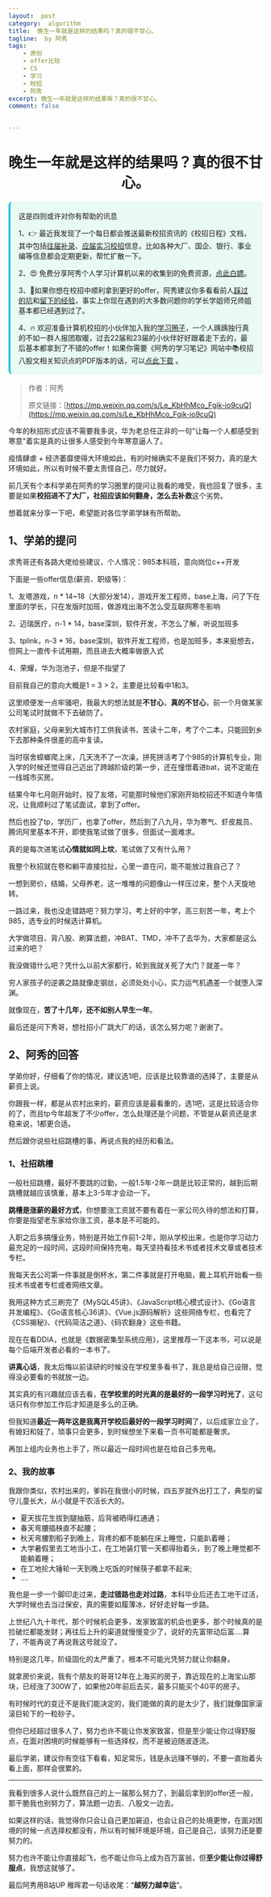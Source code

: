 ```yaml
---
layout:  post
category:  algorithm
title:  晚生一年就是这样的结果吗？真的很不甘心。
tagline:  by 阿秀
tags:
    - 原创
    - offer比较
    - CS
    - 学习
    - 校招
    - 阿秀
excerpt: 晚生一年就是这样的结果嘛？真的很不甘心。
comment: false


---
```




<h1 align="center">晚生一年就是这样的结果吗？真的很不甘心。</h1>

<div style="border-color: #24C6DC;
            background-color: #e9f9f3;         
            margin: 1rem 0;
        padding: .25rem 1rem;
        border-left-width: .3rem;
        border-left-style: solid;
        border-radius: .5rem;
        color: inherit;">
  <p>这是四则或许对你有帮助的讯息</p>
  <p>1、👉 最近我发现了一个每日都会推送最新校招资讯的《校招日程》文档，其中包括<a href="https://flowus.cn/ee50d5eb-3cd5-4f74-880e-95b215dd4ff2" target="_blank">往届补录</a>、<a href="https://flowus.cn/5f327c98-1e31-46c8-b86b-5ac6105e021f" target="_blank">应届实习校招</a>信息，比如各种大厂、国企、银行、事业编等信息都会定期更新，帮忙扩散一下。</p>  
  <p>2、😍
    免费分享阿秀个人学习计算机以来的收集到的免费资源，<a style="text-decoration: underline" href="/notes/07-resources/01-free/01-introduce.html" target="_blank">点此白嫖</a>。
  </p>
  <p>3、🚀如果你想在校招中顺利拿到更好的offer，阿秀建议你多看看前人<a style="text-decoration: underline" href="https://www.yuque.com/tuobaaxiu/httmmc/npg1k81zeq4wfpyz" target="_blank">踩过的坑</a>和<a style="text-decoration: underline"  target="_blank" href="https://www.yuque.com/tuobaaxiu/httmmc/gge9ppd0mbu2d3dp">留下的经验</a>，事实上你现在遇到的大多数问题你的学长学姐师兄师姐基本都已经遇到过了。
  </p>
  <p>4、🔥 欢迎准备计算机校招的小伙伴加入我的<a  style="text-decoration: underline" href="https://www.yuque.com/tuobaaxiu/httmmc/xg0otqvc17wfx4u9" target="_blank">学习圈子</a>，一个人踽踽独行真的不如一群人报团取暖，过去22届和23届的小伙伴好好跟着走下去的，最后基本都拿到了不错的offer！如果你需要《阿秀的学习笔记》网站中📚︎校招八股文相关知识点的PDF版本的话，可以<a style="text-decoration: underline" href="/notes/08-other/02-question.html#_5、如何下载阿秀的学习笔记内容pdf版本" target="_blank">点此下载</a> 。</p>   </div>


> 作者：阿秀
>
> 原文链接：[https://mp.weixin.qq.com/s/Le_KbHhMco_Fgik-io9cuQ](https://mp.weixin.qq.com/s/Le_KbHhMco_Fgik-io9cuQ)





今年的秋招形式应该不需要我多说，华为老总任正非的一句"让每一个人都感受到寒意"着实是真的让很多人感受到今年寒意逼人了。

疫情肆虐 + 经济萎靡使得大环境如此，有的时候确实不是我们不努力，真的是大环境如此，所以有时候不要太责怪自己，尽力就好。

前几天有个本科学弟在阿秀的学习圈里的提问让我看的难受，我也回复了很多，主要是如果**校招进不了大厂，社招应该如何翻身，怎么去补救**这个劣势。

想着就来分享一下吧，希望能对各位学弟学妹有所帮助。



## 1、学弟的提问

求秀哥还有各路大佬给些建议，个人情况：985本科班，意向岗位c++开发 

下面是一些offer信息(薪资、职级等)： 

1、友塔游戏，n * 14~18（大部分发14），游戏开发工程师，base上海，问了下在里面的学长，只在发版时加班，做游戏出海不怎么受互联网寒冬影响 

2、迈瑞医疗，n-1 * 14，base深圳，软件开发，不怎么了解，听说加班多

3、tplink，n-3 * 16，base深圳，软件开发工程师，也是加班多，本来挺想去，但网上一直传卡试用期，而且进去大概率做嵌入式 

4、荣耀，华为泡池子，但是不指望了 

目前我自己的意向大概是1 = 3 > 2，主要是比较看中1和3。

这里顺便发一点牢骚吧，我最大的想法就是**不甘心**，**真的不甘心**，前一个月做某家公司笔试时就做不下去破防了。

农村家庭，父母来到大城市打工供我读书，苦读十二年，考了个二本，只能回到乡下去那种条件很差的高中复读。

当时宿舍蟑螂爬上床，几天洗不了一次澡，拼死拼活考了个985的计算机专业，刚入学的时候还觉得自己迈出了跨越阶级的第一步，还在憧憬着进bat，说不定能在一线城市买房。

结果今年七月刚开始时，投了友塔，可能那时候他们家刚开始校招还不知道今年情况，让我顺利过了笔试面试，拿到了offer。

然后也投了tp，学历厂，也拿了offer，然后到了八九月，华为寒气、虾皮裁员、腾讯阿里基本不开，即使我笔试做了很多，但面试一面难求。

真的是每次进笔试**心情就如同上坟**，笔试做了又有什么用？

我整个秋招就在卷和躺平直接拉扯，心里一直在问，能不能放过我自己了？

一想到房价，结婚，父母养老，这一堆堆的问题像山一样压过来，整个人天旋地转。

一路过来，我也没走错路吧？努力学习，考上好的中学，高三刻苦一年，考上个985，选专业的时候选计算机。

大学做项目、背八股、刷算法题，冲BAT、TMD，冲不了去华为，大家都是这么过来的吧？

我没做错什么吧？凭什么以前大家都行，轮到我就关死了大门？就差一年？

穷人家孩子的逆袭之路就像走钢丝，必须处处小心，实力运气机遇差一个就堕入深渊。

就像现在，**苦了十几年，还不如别人早生一年**。 

最后还是问下秀哥，想社招小厂跳大厂的话，该怎么努力呢？谢谢了。

## 2、阿秀的回答

学弟你好，仔细看了你的情况，建议选1吧，应该是比较靠谱的选择了，主要是从薪资上说。 

你跟我一样，都是从农村出来的，薪资应该是最看重的，选1吧，这是比较适合你的了，而且tp今年超发了不少offer，怎么处理还是个问题，不管是从薪资还是求稳来说，1都更合适。

然后跟你说些社招跳槽的事，再说点我的经历和看法。 

### 1、社招跳槽

一般社招跳槽，最好不要跳的过勤，一般1.5年-2年一跳是比较正常的，越到后期跳槽就越应该慎重，基本上3-5年才会动一下。 

**跳槽是涨薪的最好方式**，你想要涨工资就不要有着在一家公司久待的想法和打算，你要是指望老东家给你涨工资，基本是不可能的。

入职之后多搞懂业务，特别是开始工作前1-2年，刚从学校出来，也是你学习动力最充足的一段时间，这段时间保持充电，每天坚持看技术书或者技术文章或者技术专栏。

我每天去公司第一件事就是倒杯水，第二件事就是打开电脑，戴上耳机开始看一些技术书或者专栏或者网络文章。

我用这种方式三刷完了《MySQL45讲》、《JavaScript核心模式设计》、《Go语言并发编程》、《Go语言核心36讲》、《Vue.js源码解析》这些网络专栏，也看完了《CSS揭秘》、《代码简洁之道》、《码农翻身》这些书籍。

现在在看DDIA，也就是《数据密集型系统应用》，这里推荐一下这本书，可以说是每个后端开发者必看的一本书了。

**讲真心话**，我太后悔以前读研的时候没在学校里多看书了，我总是给自己设限，觉得没必要看的书就放一边。

其实真的有兴趣就应该去看，**在学校里的时光真的是最好的一段学习时光了**，这句话只有你参加工作后才知道是多么的正确。

但我知道**最近一两年这是我离开学校后最好的一段学习时间**了，以后成家立业了，有媳妇和娃了，琐事只会更多，到时候想坐下来看一页书可能都是奢求。

再加上组内业务也上手了，所以最近一段时间也是在给自己多充电。 

### 2、我的故事

我跟你类似，农村出来的，爹妈在我很小的时候，四五岁就外出打工了，典型的留守儿童长大，从小就是干农活长大的。

- 夏天拔花生拔到腿抽筋，后背被晒得红通通；
- 春天弯腰插秧直不起腰；
- 秋天弯腰割稻子到晚上，背疼的都不能躺在床上睡觉，只能趴着睡；
- 大学暑假里去工地当小工，在工地装灯管一天都得抬着头，到了晚上睡觉都不能躺着睡；
- 在工地抡大锤轮一天到晚上吃饭的时候筷子都拿不起来;
- ....

我也是一步一个脚印走过来，**走过错路也走对过路**，本科毕业后还去工地干过活，大学时候也去当过保安，真的需要如履薄冰，好好走好每一步路。 

上世纪八九十年代，那个时候机会更多，发家致富的机会也更多，那个时候真的是捡破烂都能发财；再往后上升的渠道就慢慢变少了，说好的先富带动后富....算了，不能再说了再说我这号就没了。

特别是这几年，阶级固化的太严重了，根本不可能光凭努力就让你翻身。

就拿房价来说，我有个朋友的哥哥12年在上海买的房子，靠近现在的上海宝山那块，已经涨了300W了，如果他20年前后去买，最多只能买个40平的房子。 

有时候时代的变迁不是我们能决定的，我们能做的真的是太少了，我们就像国家滚滚巨轮下的一粒砂子。 

但你已经超过很多人了，努力也许不能让你发家致富，但是至少能让你过得舒服点，在面对困境的时候能够有一些选择权，而不是被迫随波逐流。 

最后学弟，建议你有空往下看看，知足常乐，钱是永远赚不够的，不要一直抬着头看上面，那样会很累的。

----

我看到很多人说什么既然自己的上一届那么努力了，到最后拿到的offer还一般，那干脆我也别努力了，算法题一边去、八股文一边去。

如果这样的话，我觉得你只会让自己更加窘迫，也会让自己的处境更惨，在面对困境的时候一点选择权都没有，所以有时候环境是环境，自己是自己，该努力还是要努力的。

努力也许不能让你直接起飞，也不能让你马上成为百万富翁，但**至少能让你过得舒服点**，我想这就够了。

最后阿秀用B站UP 稚晖君一句话收尾：“**越努力越幸运**”。
